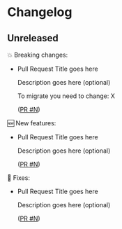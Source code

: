 # Changelog

## Unreleased

💥 Breaking changes:

- Pull Request Title goes here

  Description goes here (optional)

  To migrate you need to change: X

  ([PR #N](https://github.com/Kong/cx-kdf/pull/N))

🆕 New features:

- Pull Request Title goes here

  Description goes here (optional)

  ([PR #N](https://github.com/Kong/cx-kdf/pull/N))

🔧 Fixes:

- Pull Request Title goes here

  Description goes here (optional)

  ([PR #N](https://github.com/Kong/cx-kdf/pull/N))
